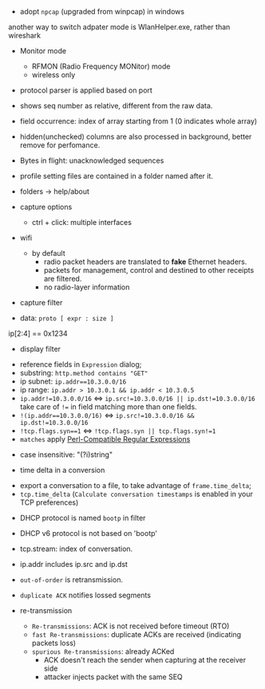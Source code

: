 * adopt `npcap` (upgraded from winpcap) in windows 

another way to switch adpater mode is WlanHelper.exe, rather than wireshark

* Monitor mode
  - RFMON (Radio Frequency MONitor) mode
  - wireless only

* protocol parser is applied based on port

* shows seq number as relative, different from the raw data.

* field occurrence: index of array starting from 1 (0 indicates whole array)

* hidden(unchecked) columns are also processed in background, better remove for perfomance.

* Bytes in flight: unacknowledged sequences

* profile setting files are contained in a folder named after it.

* folders -> help/about

* capture options
  - ctrl + click: multiple interfaces

* wifi
  - by default
    + radio packet headers are translated to __fake__ Ethernet headers.
    + packets for management, control and destined to other receipts are filtered.
    + no radio-layer information

* capture filter
 - data: `proto [ expr : size ]`

  ip[2:4] == 0x1234

* display filter
 - reference fields in `Expression` dialog;
 - substring: `http.method contains "GET"`
 - ip subnet: `ip.addr==10.3.0.0/16`
 - ip range: `ip.addr > 10.3.0.1 && ip.addr < 10.3.0.5`
 - `ip.addr!=10.3.0.0/16` <=> `ip.src!=10.3.0.0/16 || ip.dst!=10.3.0.0/16`
  take care of `!=` in field matching more than one fields.
 - `!(ip.addr==10.3.0.0/16)` <=> `ip.src!=10.3.0.0/16 && ip.dst!=10.3.0.0/16`
 - `!tcp.flags.syn==1` <=> `!tcp.flags.syn || tcp.flags.syn!=1`
 - `matches` apply [Perl-Compatible Regular Expressions](http://pcre.org/current/doc/html/pcre2syntax.html)
  + case insensitive: "(?i)string"

* time delta in a conversion
 - export a conversation to a file, to take advantage of `frame.time_delta`;
 - `tcp.time_delta` (`Calculate conversation timestamps` is enabled in your TCP preferences)

* DHCP protocol is named `bootp` in filter

* DHCP v6 protocol is not based on 'bootp'

* tcp.stream: index of conversation.

* ip.addr includes ip.src and ip.dst

* `out-of-order` is retransmission.

* `duplicate ACK` notifies lossed segments

* re-transmission
  - `Re-transmissions`: ACK is not received before timeout (RTO)
  - `fast Re-transmissions`: duplicate ACKs are received (indicating packets loss)
  - `spurious Re-transmissions`: already ACKed
    + ACK doesn't reach the sender when capturing at the receiver side
    + attacker injects packet with the same SEQ
